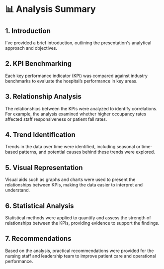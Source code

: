 # 📊 Analysis Summary

## 1. Introduction
I've provided a brief introduction, outlining the presentation's analytical approach and objectives.

## 2. KPI Benchmarking
Each key performance indicator (KPI) was compared against industry benchmarks to evaluate the hospital’s performance in key areas.

## 3. Relationship Analysis
The relationships between the KPIs were analyzed to identify correlations. For example, the analysis examined whether higher occupancy rates affected staff responsiveness or patient fall rates.

## 4. Trend Identification
Trends in the data over time were identified, including seasonal or time-based patterns, and potential causes behind these trends were explored.

## 5. Visual Representation
Visual aids such as graphs and charts were used to present the relationships between KPIs, making the data easier to interpret and understand.

## 6. Statistical Analysis
Statistical methods were applied to quantify and assess the strength of relationships between the KPIs, providing evidence to support the findings.

## 7. Recommendations
Based on the analysis, practical recommendations were provided for the nursing staff and leadership team to improve patient care and operational performance.

